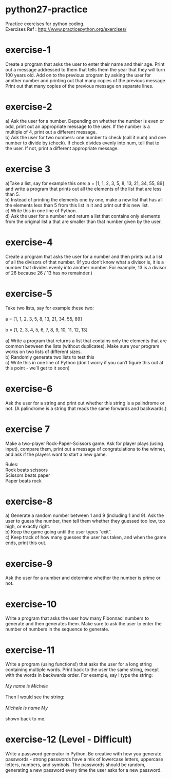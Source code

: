 # python27-practice
Practice exercises for python coding. <br/>
Exercises Ref : http://www.practicepython.org/exercises/

exercise-1
==========
Create a program that asks the user to enter their name and their age. Print out a message addressed to them that tells them the year that they will turn 100 years old. Add on to the previous program by asking the user for another number and printing out that many copies of the previous message. Print out that many copies of the previous message on separate lines. 

exercise-2
==========
a) Ask the user for a number. Depending on whether the number is even or odd, print out an appropriate message to the user. If the number is a multiple of 4, print out a different message. <br/>
b) Ask the user for two numbers: one number to check (call it num) and one number to divide by (check). If check divides evenly into num, tell that to the user. If not, print a different appropriate message.

exercise 3
==========
a)Take a list, say for example this one:
  a = [1, 1, 2, 3, 5, 8, 13, 21, 34, 55, 89]
and write a program that prints out all the elements of the list that are less than 5. <br/>
b) Instead of printing the elements one by one, make a new list that has all the elements less than 5 from this list in it and print out this new list.<br/>
c) Write this in one line of Python.<br/>
d) Ask the user for a number and return a list that contains only elements from the original list a that are smaller than that number given by the user.

exercise-4
==========
Create a program that asks the user for a number and then prints out a list of all the divisors of that number.
(If you don’t know what a divisor is, it is a number that divides evenly into another number. For example, 13 is a
divisor of 26 because 26 / 13 has no remainder.)

exercise-5
==========
Take two lists, say for example these two:<br/><br/>
  <t/>a = [1, 1, 2, 3, 5, 8, 13, 21, 34, 55, 89]<br/><br/>
  <t/>b = [1, 2, 3, 4, 5, 6, 7, 8, 9, 10, 11, 12, 13]<br/><br/>
a) Write a program that returns a list that contains only the elements that are common between the lists (without 
duplicates). Make sure your program works on two lists of different sizes.<br/>
b) Randomly generate two lists to test this<br/>
c) Write this in one line of Python (don’t worry if you can’t figure this out at this point - we’ll get to it soon)

exercise-6
==========
Ask the user for a string and print out whether this string is a palindrome or not. (A palindrome is a string that 
reads the same forwards and backwards.)

exercise 7
==========
Make a two-player Rock-Paper-Scissors game. Ask for player plays (using input), compare them, print out a message of 
congratulations to the winner, and ask if the players want to start a new game.<br/>

Rules:<br/>
<t/>Rock beats scissors<br/>
<t/>Scissors beats paper<br/>
<t/>Paper beats rock

exercise-8
==========
a) Generate a random number between 1 and 9 (including 1 and 9). Ask the user to guess the number, then tell them whether 
they guessed too low, too high, or exactly right.<br/>
b) Keep the game going until the user types “exit”. <br/>
c) Keep track of how many guesses the user has taken, and when the game ends, print this out. 

exercise-9
==========
Ask the user for a number and determine whether the number is prime or not.

exercise-10
===========
Write a program that asks the user how many Fibonnaci numbers to generate and then generates them. Make sure to ask the
user to enter the number of numbers in the sequence to generate.

exercise-11
===========
Write a program (using functions!) that asks the user for a long string containing multiple words. Print back to the 
user the same string, except with the words in backwards order. For example, say I type the string:<br/><br/>
  <i>My name is Michele</i><br/><br/>
Then I would see the string:<br/><br/>
  <i>Michele is name My</i><br/><br/>
shown back to me.

exercise-12 (Level - Difficult)
===============================
Write a password generator in Python. Be creative with how you generate passwords - strong passwords have a mix of 
lowercase letters, uppercase letters, numbers, and symbols. The passwords should be random, generating a new password 
every time the user asks for a new password.